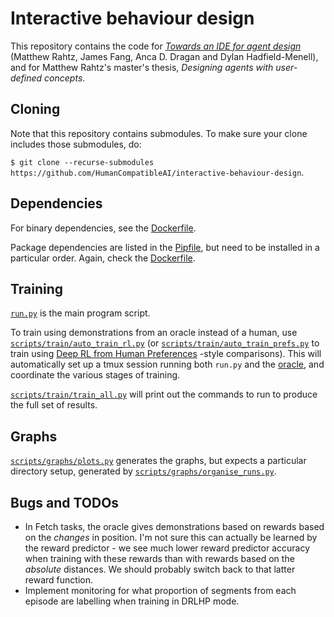 # Interactive behaviour design

This repository contains the code for
[*Towards an IDE for agent design*](https://drive.google.com/file/d/1lYdp5ym5OeL0WpzVBLL1rZYpga_1h6WC/view)
(Matthew Rahtz, James Fang, Anca D. Dragan and Dylan Hadfield-Menell),
and for Matthew Rahtz's master's thesis, *Designing agents with user-defined concepts*.

## Cloning

Note that this repository contains submodules.
To make sure your clone includes those submodules, do:

`$ git clone --recurse-submodules https://github.com/HumanCompatibleAI/interactive-behaviour-design`.

## Dependencies

For binary dependencies, see the [Dockerfile](Dockerfile).

Package dependencies are listed in the [Pipfile](Pipfile), but need to be installed
in a particular order. Again, check the [Dockerfile](Dockerfile).

## Training

[`run.py`](run.py) is the main program script.

To train using demonstrations from an oracle instead of a human, use
[`scripts/train/auto_train_rl.py`](scripts/train/auto_train_rl.py)
(or
[`scripts/train/auto_train_prefs.py`](scripts/train/auto_train_prefs.py)
to train using
[Deep RL from Human Preferences](https://arxiv.org/abs/1706.03741)
-style comparisons). This will automatically set up a tmux session
running both `run.py` and the [oracle](oracle.py), and coordinate
the various stages of training.

[`scripts/train/train_all.py`](scripts/train/train_all.py) will print out the commands
to run to produce the full set of results.

## Graphs

[`scripts/graphs/plots.py`](scripts/graphs/plots.py) generates the graphs, but expects
a particular directory setup, generated by
[`scripts/graphs/organise_runs.py`](scripts/graphs/organise_runs.py).

## Bugs and TODOs

* In Fetch tasks, the oracle gives demonstrations based on rewards based on the *changes* in position.
  I'm not sure this can actually be learned by the reward predictor -
  we see much lower reward predictor accuracy when training with these
  rewards than with rewards based on the *absolute* distances.
  We should probably switch back to that latter reward function.
* Implement monitoring for what proportion of segments from each episode are
  labelling when training in DRLHP mode.